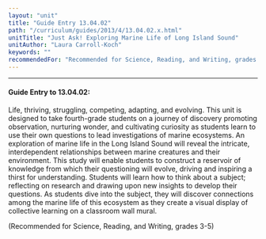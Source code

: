 ```yaml
---
layout: "unit"
title: "Guide Entry 13.04.02"
path: "/curriculum/guides/2013/4/13.04.02.x.html"
unitTitle: "Just Ask! Exploring Marine Life of Long Island Sound"
unitAuthor: "Laura Carroll-Koch"
keywords: ""
recommendedFor: "Recommended for Science, Reading, and Writing, grades 3-5"
---
```

<body>
<hr/>
<h4>
Guide Entry to 13.04.02:
</h4>
<p>
Life, thriving, struggling, competing, adapting, and evolving. This unit is designed to take fourth-grade students on a journey of discovery promoting observation, nurturing wonder, and cultivating curiosity as students learn to use their own questions to lead investigations of marine ecosystems. An exploration of marine life in the Long Island Sound will reveal the intricate, interdependent relationships between marine creatures and their environment. This study will enable students to construct a reservoir of knowledge from which their questioning will evolve, driving and inspiring a thirst for understanding. Students will learn how to think about a subject; reflecting on research and drawing upon new insights to develop their questions. As students dive into the subject, they will discover connections among the marine life of this ecosystem as they create a visual display of collective learning on a  classroom wall mural.
</p>
<p>
(Recommended for Science, Reading, and Writing, grades 3-5)
</p>
</body>